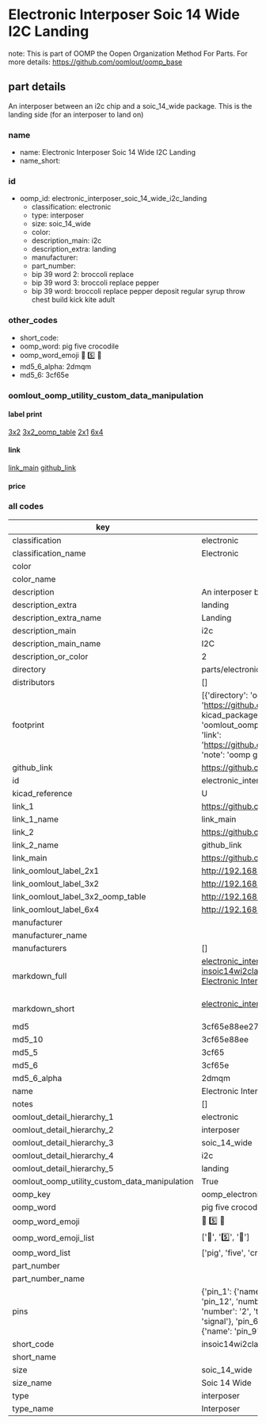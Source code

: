 # Electronic Interposer Soic 14 Wide I2C Landing  

note: This is part of OOMP the Oopen Organization Method For Parts. For more details: https://github.com/oomlout/oomp_base

##  part details



An interposer between an i2c chip and a soic_14_wide package. This is the landing side (for an interposer to land on)

### name
* name: Electronic Interposer Soic 14 Wide I2C Landing
* name_short: 
### id
* oomp_id: electronic_interposer_soic_14_wide_i2c_landing
  * classification: electronic
  * type: interposer
  * size: soic_14_wide
  * color: 
  * description_main: i2c
  * description_extra: landing
  * manufacturer: 
  * part_number: 
  * bip 39 word 2: broccoli replace
  * bip 39 word 3: broccoli replace pepper
  * bip 39 word: broccoli replace pepper deposit regular syrup throw chest build kick kite adult

### other_codes
* short_code: 
* oomp_word: pig five crocodile
* oomp_word_emoji :pig: :five: :crocodile:
* md5_6_alpha: 2dmqm
* md5_6: 3cf65e






### oomlout_oomp_utility_custom_data_manipulation
#### label print
[3x2](http://192.168.1.245:1112/?label=oomp%202dmqm)
[3x2_oomp_table](http://192.168.1.107:1112/?label=oomp%202dmqm)
[2x1](http://192.168.1.242:1112/?label=oomp%202dmqm)
[6x4](http://192.168.1.55:1112/?label=oomp%202dmqm)    

#### link

[link_main](https://github.com/oomlout/oomlout_oomp_current_version_messy/tree/main/parts/electronic_interposer_soic_14_wide_i2c_landing) [github_link](https://github.com/oomlout/oomlout_oomp_part_src/tree/main/parts/electronic_interposer_soic_14_wide_i2c_landing)                             

#### price







### all codes 
| key | value |  
| --- | --- |  
| classification | electronic |  
| classification_name | Electronic |  
| color |  |  
| color_name |  |  
| description | An interposer between an i2c chip and a soic_14_wide package. This is the landing side (for an interposer to land on) |  
| description_extra | landing |  
| description_extra_name | Landing |  
| description_main | i2c |  
| description_main_name | I2C |  
| description_or_color | 2 |  
| directory | parts/electronic_interposer_soic_14_wide_i2c_landing |  
| distributors | [] |  
| footprint | [{'directory': 'oomlout_oomp_footprint_bot/footprints/kicad_package_so_soic_14w_7_5x9mm_p1_27mm//working/working.kicad_mod', 'index': 0, 'link': 'https://github.com/oomlout/oomlout_oomp_footprint_bot/tree/main/foootprntss/kicad_package_so_soic_14w_7_5x9mm_p1_27mm', 'note': 'source footprint kicad_package_so_soic_14w_7_5x9mm_p1_27mm', 'oomp_key': 'oomp_kicad_package_so_soic_14w_7_5x9mm_p1_27mm'}, {'directory': 'oomlout_oomp_footprint_bot/footprints/oomlout_oomlout_oomp_part_footprints_insoic14wi2cland_electronic_interposer_soic_14_wide_i2c_landing//working/working.kicad_mod', 'index': 1, 'link': 'https://github.com/oomlout/oomlout_oomp_footprint_bot/tree/main/foootprntss/oomlout_oomlout_oomp_part_footprints_insoic14wi2cland_electronic_interposer_soic_14_wide_i2c_landing', 'note': 'oomp generated footprint', 'oomp_key': 'oomp_oomlout_oomlout_oomp_part_footprints_insoic14wi2cland_electronic_interposer_soic_14_wide_i2c_landing'}] |  
| github_link | https://github.com/oomlout/oomlout_oomp_part_src/tree/main/parts/electronic_interposer_soic_14_wide_i2c_landing |  
| id | electronic_interposer_soic_14_wide_i2c_landing |  
| kicad_reference | U |  
| link_1 | https://github.com/oomlout/oomlout_oomp_current_version_messy/tree/main/parts/electronic_interposer_soic_14_wide_i2c_landing |  
| link_1_name | link_main |  
| link_2 | https://github.com/oomlout/oomlout_oomp_part_src/tree/main/parts/electronic_interposer_soic_14_wide_i2c_landing |  
| link_2_name | github_link |  
| link_main | https://github.com/oomlout/oomlout_oomp_current_version_messy/tree/main/parts/electronic_interposer_soic_14_wide_i2c_landing |  
| link_oomlout_label_2x1 | http://192.168.1.242:1112/?label=oomp%202dmqm |  
| link_oomlout_label_3x2 | http://192.168.1.245:1112/?label=oomp%202dmqm |  
| link_oomlout_label_3x2_oomp_table | http://192.168.1.107:1112/?label=oomp%202dmqm |  
| link_oomlout_label_6x4 | http://192.168.1.55:1112/?label=oomp%202dmqm |  
| manufacturer |  |  
| manufacturer_name |  |  
| manufacturers | [] |  
| markdown_full | [electronic_interposer_soic_14_wide_i2c_landing](https://github.com/oomlout/oomlout_oomp_current_version_messy/tree/main/parts/electronic_interposer_soic_14_wide_i2c_landing)<br>[insoic14wi2cland](https://github.com/oomlout/oomlout_oomp_current_version_messy/tree/main/parts/electronic_interposer_soic_14_wide_i2c_landing)<br>[Electronic Interposer Soic 14 Wide I2C Landing](https://github.com/oomlout/oomlout_oomp_current_version_messy/tree/main/parts/electronic_interposer_soic_14_wide_i2c_landing)<br><br> |  
| markdown_short | [electronic_interposer_soic_14_wide_i2c_landing](https://github.com/oomlout/oomlout_oomp_current_version_messy/tree/main/parts/electronic_interposer_soic_14_wide_i2c_landing)<br><br> |  
| md5 | 3cf65e88ee279c2b72da63b145edb0e3 |  
| md5_10 | 3cf65e88ee |  
| md5_5 | 3cf65 |  
| md5_6 | 3cf65e |  
| md5_6_alpha | 2dmqm |  
| name | Electronic Interposer Soic 14 Wide I2C Landing |  
| notes | [] |  
| oomlout_detail_hierarchy_1 | electronic |  
| oomlout_detail_hierarchy_2 | interposer |  
| oomlout_detail_hierarchy_3 | soic_14_wide |  
| oomlout_detail_hierarchy_4 | i2c |  
| oomlout_detail_hierarchy_5 | landing |  
| oomlout_oomp_utility_custom_data_manipulation | True |  
| oomp_key | oomp_electronic_interposer_soic_14_wide_i2c_landing |  
| oomp_word | pig five crocodile |  
| oomp_word_emoji | :pig: :five: :crocodile: |  
| oomp_word_emoji_list | [':pig:', ':five:', ':crocodile:'] |  
| oomp_word_list | ['pig', 'five', 'crocodile'] |  
| part_number |  |  
| part_number_name |  |  
| pins | {'pin_1': {'name': 'gnd', 'number': '1', 'type': 'power'}, 'pin_10': {'name': 'pin_10', 'number': '10', 'type': 'signal'}, 'pin_11': {'name': 'pin_11', 'number': '11', 'type': 'signal'}, 'pin_12': {'name': 'pin_12', 'number': '12', 'type': 'signal'}, 'pin_13': {'name': 'pin_13', 'number': '13', 'type': 'signal'}, 'pin_14': {'name': 'pin_14', 'number': '14', 'type': 'signal'}, 'pin_2': {'name': '3v3', 'number': '2', 'type': 'power'}, 'pin_3': {'name': 'sda_3v3', 'number': '3', 'type': 'signal'}, 'pin_4': {'name': 'scl_3v3', 'number': '4', 'type': 'signal'}, 'pin_5': {'name': 'cs', 'number': '5', 'type': 'signal'}, 'pin_6': {'name': 'address', 'number': '6', 'type': 'signal'}, 'pin_7': {'name': 'pin_7', 'number': '7', 'type': 'signal'}, 'pin_8': {'name': 'pin_8', 'number': '8', 'type': 'signal'}, 'pin_9': {'name': 'pin_9', 'number': '9', 'type': 'signal'}} |  
| short_code | insoic14wi2cland |  
| short_name |  |  
| size | soic_14_wide |  
| size_name | Soic 14 Wide |  
| type | interposer |  
| type_name | Interposer |  
